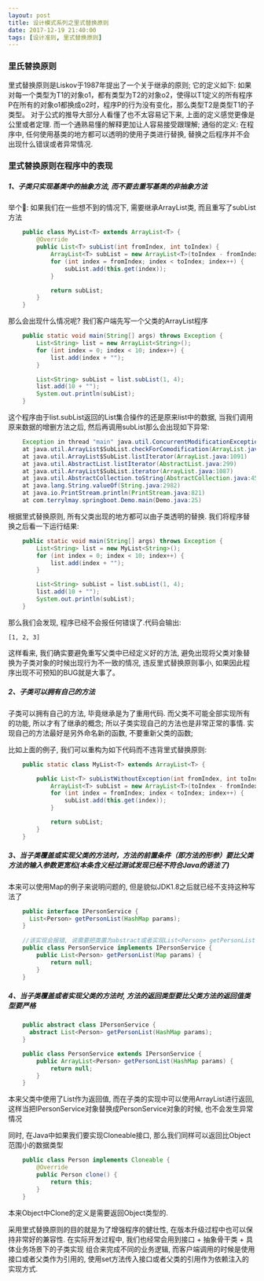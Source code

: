 ```yaml
---
layout: post
title: 设计模式系列之里式替换原则
date: 2017-12-19 21:40:00
tags: [设计准则, 里式替换原则]
---
```


### 里氏替换原则

里式替换原则是Liskov于1987年提出了一个关于继承的原则; 它的定义如下: 如果对每一个类型为T1的对象o1，都有类型为T2的对象o2，使得以T1定义的所有程序P在所有的对象o1都换成o2时，程序P的行为没有变化，那么类型T2是类型T1的子类型。 对于公式的推导大部分人看懂了也不太容易记下来, 上面的定义感觉更像是公里或者定理. 而一个通熟易懂的解释更加让人容易接受跟理解; 通俗的定义: 在程序中, 任何使用基类的地方都可以透明的使用子类进行替换, 替换之后程序并不会出现什么错误或者异常情况.

### 里式替换原则在程序中的表现

##### 1、子类只实现基类中的抽象方法, 而不要去重写基类的非抽象方法

举个🌰: 如果我们在一些想不到的情况下, 需要继承ArrayList类, 而且重写了subList方法

```java
    public class MyList<T> extends ArrayList<T> {
        @Override
        public List<T> subList(int fromIndex, int toIndex) {
            ArrayList<T> subList = new ArrayList<T>(toIndex - fromIndex);
            for (int index = fromIndex; index < toIndex; index++) {
                subList.add(this.get(index));
            }

            return subList;
        }
    }
```

那么会出现什么情况呢? 我们客户端先写一个父类的ArrayList程序

```java
    public static void main(String[] args) throws Exception {
        List<String> list = new ArrayList<String>();
        for (int index = 0; index < 10; index++) {
            list.add(index + "");
        }

        List<String> subList = list.subList(1, 4);
        list.add(10 + "");
        System.out.println(subList);
    }
```

这个程序由于list.subList返回的List集合操作的还是原来list中的数据, 当我们调用原来数据的增删方法之后, 然后再调用subList那么会出现如下异常:

```java
    Exception in thread "main" java.util.ConcurrentModificationException
	at java.util.ArrayList$SubList.checkForComodification(ArrayList.java:1231)
	at java.util.ArrayList$SubList.listIterator(ArrayList.java:1091)
	at java.util.AbstractList.listIterator(AbstractList.java:299)
	at java.util.ArrayList$SubList.iterator(ArrayList.java:1087)
	at java.util.AbstractCollection.toString(AbstractCollection.java:454)
	at java.lang.String.valueOf(String.java:2982)
	at java.io.PrintStream.println(PrintStream.java:821)
	at com.terrylmay.springboot.Demo.main(Demo.java:25)
```

根据里式替换原则, 所有父类出现的地方都可以由子类透明的替换. 我们将程序替换之后看一下运行结果:

```java
    public static void main(String[] args) throws Exception {
        List<String> list = new MyList<String>();
        for (int index = 0; index < 10; index++) {
            list.add(index + "");
        }

        List<String> subList = list.subList(1, 4);
        list.add(10 + "");
        System.out.println(subList);
    }
```

那么我们会发现, 程序已经不会报任何错误了.代码会输出:

    [1, 2, 3]

这样看来, 我们确实要避免重写父类中已经定义好的方法, 避免出现将父类对象替换为子类对象的时候出现行为不一致的情况, 违反里式替换原则事小, 如果因此程序出现不可预知的BUG就是大事了。

##### 2、子类可以拥有自己的方法

子类可以拥有自己的方法, 毕竟继承是为了重用代码. 而父类不可能全部实现所有的功能, 所以才有了继承的概念; 所以子类实现自己的方法也是非常正常的事情. 实现自己的方法最好是另外命名新的函数, 不要重新父类的函数;

比如上面的例子, 我们可以重构为如下代码而不违背里式替换原则:

```java
    public static class MyList<T> extends ArrayList<T> {

        public List<T> subListWithoutException(int fromIndex, int toIndex) {
            ArrayList<T> subList = new ArrayList<T>(toIndex - fromIndex);
            for (int index = fromIndex; index < toIndex; index++) {
                subList.add(this.get(index));
            }

            return subList;
        }
    }
```

##### 3、当子类覆盖或实现父类的方法时，方法的前置条件（即方法的形参）要比父类方法的输入参数更宽松(本条含义经过测试发现已经不符合Java的语法了)

本来可以使用Map的例子来说明问题的, 但是貌似JDK1.8之后就已经不支持这种写法了

```java
    public interface IPersonService {
      List<Person> getPersonList(HashMap params);
    }
    
    //该实现会报错, 说需要把类置为abstract或者实现List<Person> getPersonList(HashMap params);方法
    public class PersonService implements IPersonService {
        public List<Person> getPersonList(Map params) {
            return null;
        }
    }
```

##### 4、当子类覆盖或者实现父类的方法时, 方法的返回类型要比父类方法的返回值类型要严格

```java
    public abstract class IPersonService {
      abstract List<Person> getPersonList(HashMap params);
    }

    public class PersonService extends IPersonService {
        public ArrayList<Person> getPersonList(HashMap params) {
            return null;
        }
    }
```

本来父类中使用了List<Person>作为返回值, 而在子类的实现中可以使用ArrayList<Person>进行返回, 这样当把IPersonService对象替换成PersonService对象的时候, 也不会发生异常情况

同时, 在Java中如果我们要实现Cloneable接口, 那么我们同样可以返回比Object范围小的数据类型

```java
    public class Person implements Cloneable {
        @Override
        public Person clone() {
            return this;
        }
    }
```

本来Object中Clone的定义是需要返回Object类型的.

采用里式替换原则的目的就是为了增强程序的健壮性, 在版本升级过程中也可以保持非常好的兼容性. 在实际开发过程中, 我们也经常会用到接口 + 抽象骨干类 + 具体业务场景下的子类实现 组合来完成不同的业务逻辑, 而客户端调用的时候是使用接口或者父类作为引用的, 使用set方法传入接口或者父类的引用作为依赖注入的实现方式.



